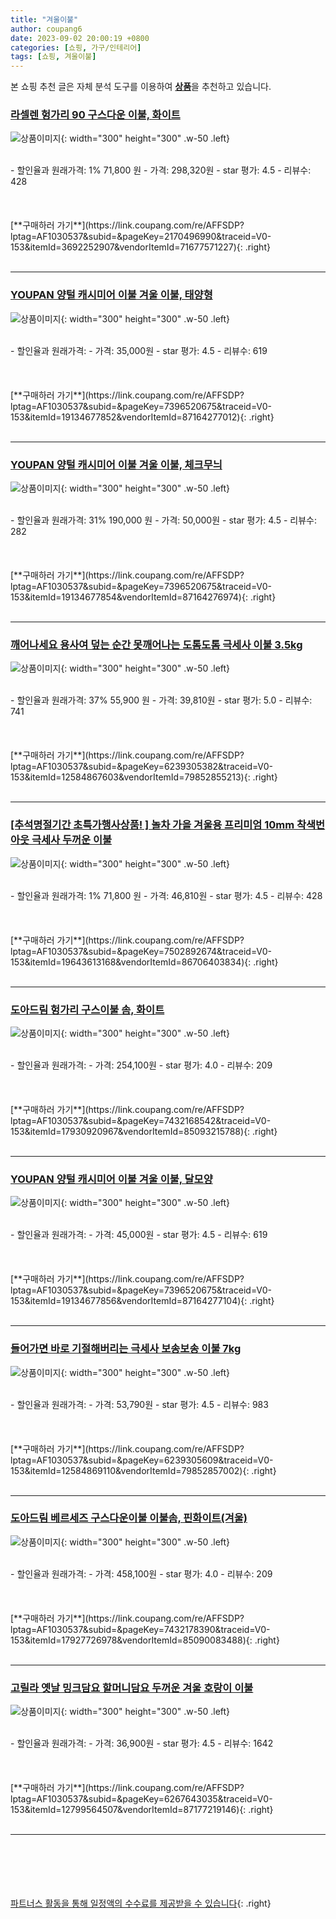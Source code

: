 ```yaml
---
title: "겨울이불"
author: coupang6
date: 2023-09-02 20:00:19 +0800
categories: [쇼핑, 가구/인테리어]
tags: [쇼핑, 겨울이불]
---
```


본 쇼핑 추천 글은 자체 분석 도구를 이용하여 [**상품**](https://link.coupang.com/a/bao1ui)을 추천하고 있습니다.

### [라셀렌 헝가리 90 구스다운 이불, 화이트](https://link.coupang.com/re/AFFSDP?lptag=AF1030537&subid=&pageKey=2170496990&traceid=V0-153&itemId=3692252907&vendorItemId=71677571227)

![상품이미지](https://thumbnail7.coupangcdn.com/thumbnails/remote/230x230ex/image/retail/images/2020/09/24/18/2/49139c4b-4b0a-41bc-94b5-a39aa27b5867.jpg){: width="300" height="300" .w-50 .left}


<br>
- 할인율과 원래가격: 1%  71,800   원
- 가격: 298,320원
- star 평가: 4.5
- 리뷰수: 428
<br>
<br>
<br>
<br>
[**구매하러 가기**](https://link.coupang.com/re/AFFSDP?lptag=AF1030537&subid=&pageKey=2170496990&traceid=V0-153&itemId=3692252907&vendorItemId=71677571227){: .right}
<br>
<br>

---

### [YOUPAN 양털 캐시미어 이불 겨울 이불, 태양형](https://link.coupang.com/re/AFFSDP?lptag=AF1030537&subid=&pageKey=7396520675&traceid=V0-153&itemId=19134677852&vendorItemId=87164277012)

![상품이미지](https://thumbnail7.coupangcdn.com/thumbnails/remote/230x230ex/image/vendor_inventory/bb82/24aaf24cbae83036918f37fa7d27d3c5c1569662711c4005877cd84144ba.jpg){: width="300" height="300" .w-50 .left}


<br>
- 할인율과 원래가격: 
- 가격: 35,000원
- star 평가: 4.5
- 리뷰수: 619
<br>
<br>
<br>
<br>
[**구매하러 가기**](https://link.coupang.com/re/AFFSDP?lptag=AF1030537&subid=&pageKey=7396520675&traceid=V0-153&itemId=19134677852&vendorItemId=87164277012){: .right}
<br>
<br>

---

### [YOUPAN 양털 캐시미어 이불 겨울 이불, 체크무늬](https://link.coupang.com/re/AFFSDP?lptag=AF1030537&subid=&pageKey=7396520675&traceid=V0-153&itemId=19134677854&vendorItemId=87164276974)

![상품이미지](https://thumbnail10.coupangcdn.com/thumbnails/remote/230x230ex/image/vendor_inventory/c33c/d0c47e7b31194deed69c498190e10e378d20da63b249222889eedbc3975d.jpg){: width="300" height="300" .w-50 .left}


<br>
- 할인율과 원래가격: 31%  190,000   원
- 가격: 50,000원
- star 평가: 4.5
- 리뷰수: 282
<br>
<br>
<br>
<br>
[**구매하러 가기**](https://link.coupang.com/re/AFFSDP?lptag=AF1030537&subid=&pageKey=7396520675&traceid=V0-153&itemId=19134677854&vendorItemId=87164276974){: .right}
<br>
<br>

---

### [깨어나세요 용사여 덮는 순간 못깨어나는 도톰도톰 극세사 이불 3.5kg](https://link.coupang.com/re/AFFSDP?lptag=AF1030537&subid=&pageKey=6239305382&traceid=V0-153&itemId=12584867603&vendorItemId=79852855213)

![상품이미지](https://thumbnail8.coupangcdn.com/thumbnails/remote/230x230ex/image/rs_quotation_api/aylxxxz2/cfc02d202a954f24a6ec6e313942fd44.jpg){: width="300" height="300" .w-50 .left}


<br>
- 할인율과 원래가격: 37%  55,900   원
- 가격: 39,810원
- star 평가: 5.0
- 리뷰수: 741
<br>
<br>
<br>
<br>
[**구매하러 가기**](https://link.coupang.com/re/AFFSDP?lptag=AF1030537&subid=&pageKey=6239305382&traceid=V0-153&itemId=12584867603&vendorItemId=79852855213){: .right}
<br>
<br>

---

### [[추석명절기간 초특가행사상품! ] 놀차 가을 겨울용 프리미엄 10mm 착색번아웃 극세사 두꺼운 이불](https://link.coupang.com/re/AFFSDP?lptag=AF1030537&subid=&pageKey=7502892674&traceid=V0-153&itemId=19643613168&vendorItemId=86706403834)

![상품이미지](https://thumbnail7.coupangcdn.com/thumbnails/remote/230x230ex/image/vendor_inventory/806e/746bec2d750743c56417adbb7570a9c3668b49a57a59a04e8d64c968b029.jpg){: width="300" height="300" .w-50 .left}


<br>
- 할인율과 원래가격: 1%  71,800   원
- 가격: 46,810원
- star 평가: 4.5
- 리뷰수: 428
<br>
<br>
<br>
<br>
[**구매하러 가기**](https://link.coupang.com/re/AFFSDP?lptag=AF1030537&subid=&pageKey=7502892674&traceid=V0-153&itemId=19643613168&vendorItemId=86706403834){: .right}
<br>
<br>

---

### [도아드림 헝가리 구스이불 솜, 화이트](https://link.coupang.com/re/AFFSDP?lptag=AF1030537&subid=&pageKey=7432168542&traceid=V0-153&itemId=17930920967&vendorItemId=85093215788)

![상품이미지](https://thumbnail6.coupangcdn.com/thumbnails/remote/230x230ex/image/vendor_inventory/6bc3/8e14f3103a831996d2f88a4f9a75a987788163e23047e0f5d14f4cdb5cdd.png){: width="300" height="300" .w-50 .left}


<br>
- 할인율과 원래가격: 
- 가격: 254,100원
- star 평가: 4.0
- 리뷰수: 209
<br>
<br>
<br>
<br>
[**구매하러 가기**](https://link.coupang.com/re/AFFSDP?lptag=AF1030537&subid=&pageKey=7432168542&traceid=V0-153&itemId=17930920967&vendorItemId=85093215788){: .right}
<br>
<br>

---

### [YOUPAN 양털 캐시미어 이불 겨울 이불, 달모양](https://link.coupang.com/re/AFFSDP?lptag=AF1030537&subid=&pageKey=7396520675&traceid=V0-153&itemId=19134677856&vendorItemId=87164277104)

![상품이미지](https://thumbnail10.coupangcdn.com/thumbnails/remote/230x230ex/image/vendor_inventory/a6c5/e8477e80ed37296bf893e454ae83360a45067479afe3a63d836c1b09672d.jpg){: width="300" height="300" .w-50 .left}


<br>
- 할인율과 원래가격: 
- 가격: 45,000원
- star 평가: 4.5
- 리뷰수: 619
<br>
<br>
<br>
<br>
[**구매하러 가기**](https://link.coupang.com/re/AFFSDP?lptag=AF1030537&subid=&pageKey=7396520675&traceid=V0-153&itemId=19134677856&vendorItemId=87164277104){: .right}
<br>
<br>

---

### [들어가면 바로 기절해버리는 극세사 보송보송 이불 7kg](https://link.coupang.com/re/AFFSDP?lptag=AF1030537&subid=&pageKey=6239305609&traceid=V0-153&itemId=12584869110&vendorItemId=79852857002)

![상품이미지](https://thumbnail8.coupangcdn.com/thumbnails/remote/230x230ex/image/rs_quotation_api/fdcmlska/c8dec91f74a94a17b545c48ba40728df.jpg){: width="300" height="300" .w-50 .left}


<br>
- 할인율과 원래가격: 
- 가격: 53,790원
- star 평가: 4.5
- 리뷰수: 983
<br>
<br>
<br>
<br>
[**구매하러 가기**](https://link.coupang.com/re/AFFSDP?lptag=AF1030537&subid=&pageKey=6239305609&traceid=V0-153&itemId=12584869110&vendorItemId=79852857002){: .right}
<br>
<br>

---

### [도아드림 베르세즈 구스다운이불 이불솜, 핀화이트(겨울)](https://link.coupang.com/re/AFFSDP?lptag=AF1030537&subid=&pageKey=7432178390&traceid=V0-153&itemId=17927726978&vendorItemId=85090083488)

![상품이미지](https://thumbnail8.coupangcdn.com/thumbnails/remote/230x230ex/image/vendor_inventory/a343/81f27f7f7168ce948e3ffc05bf0bb371ece62e2737ddfbf03047a0bb6d04.jpg){: width="300" height="300" .w-50 .left}


<br>
- 할인율과 원래가격: 
- 가격: 458,100원
- star 평가: 4.0
- 리뷰수: 209
<br>
<br>
<br>
<br>
[**구매하러 가기**](https://link.coupang.com/re/AFFSDP?lptag=AF1030537&subid=&pageKey=7432178390&traceid=V0-153&itemId=17927726978&vendorItemId=85090083488){: .right}
<br>
<br>

---

### [고릴라 옛날 밍크담요 할머니담요 두꺼운 겨울 호랑이 이불](https://link.coupang.com/re/AFFSDP?lptag=AF1030537&subid=&pageKey=6267643035&traceid=V0-153&itemId=12799564507&vendorItemId=87177219146)

![상품이미지](https://thumbnail10.coupangcdn.com/thumbnails/remote/230x230ex/image/vendor_inventory/2765/0c6f90ec9fc07700116ad8f2611d8da578c27ded8cd898f51c91e57299e4.jpg){: width="300" height="300" .w-50 .left}


<br>
- 할인율과 원래가격: 
- 가격: 36,900원
- star 평가: 4.5
- 리뷰수: 1642
<br>
<br>
<br>
<br>
[**구매하러 가기**](https://link.coupang.com/re/AFFSDP?lptag=AF1030537&subid=&pageKey=6267643035&traceid=V0-153&itemId=12799564507&vendorItemId=87177219146){: .right}
<br>
<br>

---
<br><br><br><br><br> [파트너스 활동을 통해 일정액의 수수료를 제공받을 수 있습니다](https://link.coupang.com/a/bao1ui){: .right}